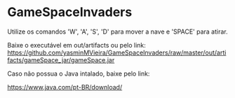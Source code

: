 # GameSpaceInvaders

Utilize os comandos 'W', 'A', 'S', 'D' para mover a nave e 'SPACE' para atirar. 

Baixe o executável em out/artifacts ou pelo link:
https://github.com/yasminMVieira/GameSpaceInvaders/raw/master/out/artifacts/gameSpace_jar/gameSpace.jar

Caso não possua o Java intalado, baixe pelo link:

https://www.java.com/pt-BR/download/


